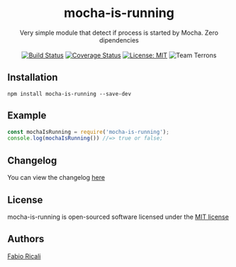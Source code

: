 <div align="center">
<h1>mocha-is-running</h1>
Very simple module that detect if process is started by Mocha. Zero dipendencies<br/><br/>
<a href="https://travis-ci.org/fabioricali/mocha-is-running" target="_blank"><img src="https://travis-ci.org/fabioricali/mocha-is-running.svg?branch=master" title="Build Status"/></a>
<a href="https://coveralls.io/github/fabioricali/mocha-is-running?branch=master" target="_blank"><img src="https://coveralls.io/repos/github/fabioricali/mocha-is-running/badge.svg?branch=master" title="Coverage Status"/></a>
<a href="https://opensource.org/licenses/MIT" target="_blank"><img src="https://img.shields.io/badge/License-MIT-yellow.svg" title="License: MIT"/></a>
<img src="https://img.shields.io/badge/team-terrons-orange.svg" title="Team Terrons"/>
</div>

## Installation

```
npm install mocha-is-running --save-dev
```

## Example

```javascript
const mochaIsRunning = require('mocha-is-running');
console.log(mochaIsRunning()) //=> true or false;
```

## Changelog
You can view the changelog <a target="_blank" href="https://github.com/fabioricali/mocha-is-running/blob/master/CHANGELOG.md">here</a>

## License
mocha-is-running is open-sourced software licensed under the <a target="_blank" href="http://opensource.org/licenses/MIT">MIT license</a>

## Authors
<a target="_blank" href="http://rica.li">Fabio Ricali</a>